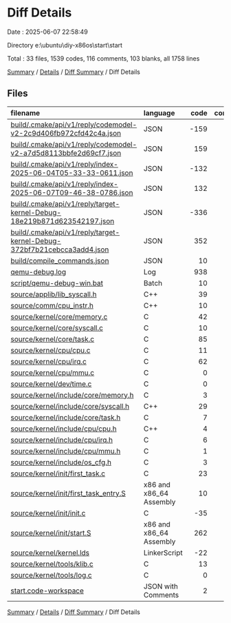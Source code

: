 # Diff Details

Date : 2025-06-07 22:58:49

Directory e:\\ubuntu\\diy-x86os\\start\\start

Total : 33 files,  1539 codes, 116 comments, 103 blanks, all 1758 lines

[Summary](results.md) / [Details](details.md) / [Diff Summary](diff.md) / Diff Details

## Files
| filename | language | code | comment | blank | total |
| :--- | :--- | ---: | ---: | ---: | ---: |
| [build/.cmake/api/v1/reply/codemodel-v2-2c9d406fb972cfd42c4a.json](/build/.cmake/api/v1/reply/codemodel-v2-2c9d406fb972cfd42c4a.json) | JSON | -159 | 0 | -1 | -160 |
| [build/.cmake/api/v1/reply/codemodel-v2-a7d5d8113bbfe2d69cf7.json](/build/.cmake/api/v1/reply/codemodel-v2-a7d5d8113bbfe2d69cf7.json) | JSON | 159 | 0 | 1 | 160 |
| [build/.cmake/api/v1/reply/index-2025-06-04T05-33-33-0611.json](/build/.cmake/api/v1/reply/index-2025-06-04T05-33-33-0611.json) | JSON | -132 | 0 | -1 | -133 |
| [build/.cmake/api/v1/reply/index-2025-06-07T09-46-38-0786.json](/build/.cmake/api/v1/reply/index-2025-06-07T09-46-38-0786.json) | JSON | 132 | 0 | 1 | 133 |
| [build/.cmake/api/v1/reply/target-kernel-Debug-18e219b871d623542197.json](/build/.cmake/api/v1/reply/target-kernel-Debug-18e219b871d623542197.json) | JSON | -336 | 0 | -1 | -337 |
| [build/.cmake/api/v1/reply/target-kernel-Debug-372bf7b21cebcca3add4.json](/build/.cmake/api/v1/reply/target-kernel-Debug-372bf7b21cebcca3add4.json) | JSON | 352 | 0 | 1 | 353 |
| [build/compile\_commands.json](/build/compile_commands.json) | JSON | 10 | 0 | 0 | 10 |
| [qemu-debug.log](/qemu-debug.log) | Log | 938 | 0 | 1 | 939 |
| [script/qemu-debug-win.bat](/script/qemu-debug-win.bat) | Batch | 10 | 1 | 0 | 11 |
| [source/applib/lib\_syscall.h](/source/applib/lib_syscall.h) | C++ | 39 | 0 | 7 | 46 |
| [source/comm/cpu\_instr.h](/source/comm/cpu_instr.h) | C++ | 10 | 0 | 0 | 10 |
| [source/kernel/core/memory.c](/source/kernel/core/memory.c) | C | 42 | 4 | 8 | 54 |
| [source/kernel/core/syscall.c](/source/kernel/core/syscall.c) | C | 10 | 0 | 1 | 11 |
| [source/kernel/core/task.c](/source/kernel/core/task.c) | C | 85 | 6 | 14 | 105 |
| [source/kernel/cpu/cpu.c](/source/kernel/cpu/cpu.c) | C | 11 | 13 | 0 | 24 |
| [source/kernel/cpu/irq.c](/source/kernel/cpu/irq.c) | C | 62 | 0 | 3 | 65 |
| [source/kernel/cpu/mmu.c](/source/kernel/cpu/mmu.c) | C | 0 | 8 | 0 | 8 |
| [source/kernel/dev/time.c](/source/kernel/dev/time.c) | C | 0 | 8 | 1 | 9 |
| [source/kernel/include/core/memory.h](/source/kernel/include/core/memory.h) | C | 3 | 8 | 2 | 13 |
| [source/kernel/include/core/syscall.h](/source/kernel/include/core/syscall.h) | C++ | 29 | 0 | 3 | 32 |
| [source/kernel/include/core/task.h](/source/kernel/include/core/task.h) | C | 7 | 0 | 6 | 13 |
| [source/kernel/include/cpu/cpu.h](/source/kernel/include/cpu/cpu.h) | C++ | 4 | 8 | 1 | 13 |
| [source/kernel/include/cpu/irq.h](/source/kernel/include/cpu/irq.h) | C | 6 | 0 | 5 | 11 |
| [source/kernel/include/cpu/mmu.h](/source/kernel/include/cpu/mmu.h) | C | 1 | 0 | 1 | 2 |
| [source/kernel/include/os\_cfg.h](/source/kernel/include/os_cfg.h) | C | 3 | 0 | 2 | 5 |
| [source/kernel/init/first\_task.c](/source/kernel/init/first_task.c) | C | 23 | 19 | 2 | 44 |
| [source/kernel/init/first\_task\_entry.S](/source/kernel/init/first_task_entry.S) | x86 and x86_64 Assembly | 10 | 0 | 1 | 11 |
| [source/kernel/init/init.c](/source/kernel/init/init.c) | C | -35 | 38 | 0 | 3 |
| [source/kernel/init/start.S](/source/kernel/init/start.S) | x86 and x86_64 Assembly | 262 | 0 | 51 | 313 |
| [source/kernel/kernel.lds](/source/kernel/kernel.lds) | LinkerScript | -22 | 0 | -7 | -29 |
| [source/kernel/tools/klib.c](/source/kernel/tools/klib.c) | C | 13 | 1 | 1 | 15 |
| [source/kernel/tools/log.c](/source/kernel/tools/log.c) | C | 0 | 2 | 0 | 2 |
| [start.code-workspace](/start.code-workspace) | JSON with Comments | 2 | 0 | 0 | 2 |

[Summary](results.md) / [Details](details.md) / [Diff Summary](diff.md) / Diff Details